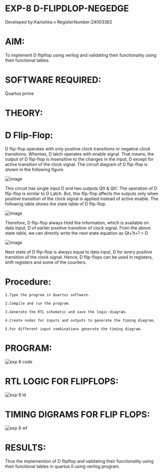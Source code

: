 # EXP-8 D-FLIPDLOP-NEGEDGE
Developed by:Kanishka.v  RegisterNumber:24003362

# **AIM:**

To implement  D flipflop using verilog and validating their functionality using their functional tables

# **SOFTWARE REQUIRED:**

Quartus prime

# **THEORY:**

# **D Flip-Flop:**

D flip-flop operates with only positive clock transitions or negative clock transitions. Whereas, D latch operates with enable signal. That means, the output of D flip-flop is insensitive to the changes in the input, D except for active transition of the clock signal. The circuit diagram of D flip-flop is shown in the following figure.

![image](https://github.com/naavaneetha/D-FLIPDLOP-NEGEDGE/assets/154305477/48c81fe8-bc3f-40e7-95e2-519fc155ad51)

This circuit has single input D and two outputs Qtt & Qtt’. The operation of D flip-flop is similar to D Latch. But, this flip-flop affects the outputs only when positive transition of the clock signal is applied instead of active enable. The following table shows the state table of D flip-flop.

![image](https://github.com/naavaneetha/D-FLIPDLOP-NEGEDGE/assets/154305477/e5f3fda7-68ec-4a3a-a0a4-cf6f9cc4ab55)

Therefore, D flip-flop always Hold the information, which is available on data input, D of earlier positive transition of clock signal. From the above state table, we can directly write the next state equation as Qt+1t+1 = D

![image](https://github.com/naavaneetha/D-FLIPDLOP-NEGEDGE/assets/154305477/8592c0d8-2917-4142-91b9-d6c30dd891d2)

Next state of D flip-flop is always equal to data input, D for every positive transition of the clock signal. Hence, D flip-flops can be used in registers, shift registers and some of the counters.

# **Procedure:**
```
1.Type the program in Quartus software.

2.Compile and run the program.

3.Generate the RTL schematic and save the logic diagram.

4.Create nodes for inputs and outputs to generate the timing diagram.

5.For different input combinations generate the timing diagram.
```

# **PROGRAM:**
![exp 8 code](https://github.com/user-attachments/assets/b1ee75d9-17e1-460d-baaf-4cfa739bbc91)

# **RTL LOGIC FOR FLIPFLOPS:**
![exp 8 ld](https://github.com/user-attachments/assets/10778121-74d0-487b-b0f9-6a7be702d877)

# **TIMING DIGRAMS FOR FLIP FLOPS:**
![exp 8 wf](https://github.com/user-attachments/assets/9a1e31ef-b297-40fa-9ae4-55e162234488)

# **RESULTS:**
  Thus the implemention of D flipflop and validating their functionality using their functional tables in quartus II using verilog program.
